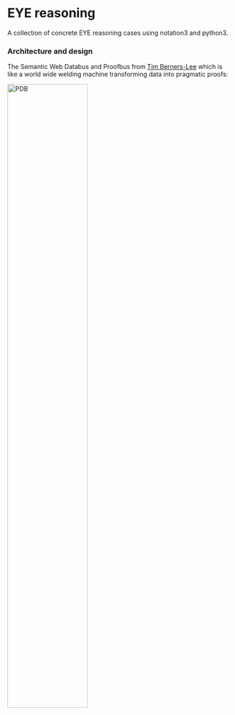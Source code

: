 # EYE reasoning

A collection of concrete EYE reasoning cases using notation3 and python3.  

### Architecture and design

The Semantic Web Databus and Proofbus from [Tim Berners-Lee](http://www.w3.org/People/Berners-Lee/) which is  
like a world wide welding machine transforming data into pragmatic proofs:  
  
<img src="https://www.w3.org/DesignIssues/diagrams/sweb-bus.png" width="60%" height="60%" alt="PDB"/>  
